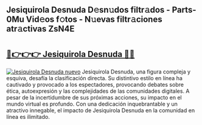 ## Jesiquirola Desnuda D𝚎sn𝚞dos filtr𝚊dos - Parts-0Mu Vid𝚎os f𝚘tos - N𝚞evas filtr𝚊ciones atr𝚊ctivas ZsN4E

# <h2><a href="http://mb5mtk.tromn.icu/?c=Jesiquirola+Desnuda">🔗👉👉👉 Jesiquirola Desnuda 🔗🔗</a></h2>

[![Jesiquirola Desnuda nuevo](https://i.imgur.com/pEAQMta.gif)](http://mb5mtk.tromn.icu/?c=Jesiquirola+Desnuda)
Jesiquirola Desnuda, una figura compleja y esquiva, desafía la clasificación directa. Su distintivo estilo en línea ha cautivado y provocado a los espectadores, provocando debates sobre ética, autoexpresión y las complejidades de las comunidades digitales. A pesar de la incertidumbre de sus próximas acciones, su impacto en el mundo virtual es profundo. Con una dedicación inquebrantable y un atractivo innegable, el impacto de Jesiquirola Desnuda en la comunidad en línea es ilimitado.
